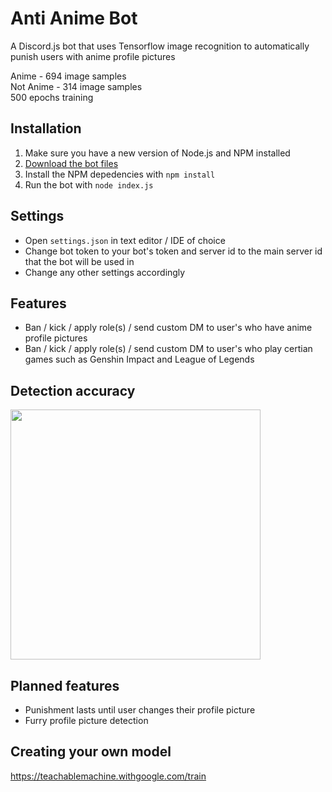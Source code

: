 # Anti Anime Bot
A Discord.js bot that uses Tensorflow image recognition to automatically punish users with anime profile pictures

Anime     - 694 image samples  
Not Anime - 314 image samples  
500 epochs training

## Installation
1. Make sure you have a new version of Node.js and NPM installed
2. [Download the bot files](https://download-directory.github.io/?url=https%3A%2F%2Fgithub.com%2FLozarth%2Fantianimebot%2Ftree%2Fmain%2Fbot)
3. Install the NPM depedencies with `npm install`
4. Run the bot with `node index.js`

## Settings
- Open `settings.json` in text editor / IDE of choice
- Change bot token to your bot's token and server id to the main server id that the bot will be used in
- Change any other settings accordingly

## Features
- Ban / kick / apply role(s) / send custom DM to user's who have anime profile pictures
- Ban / kick / apply role(s) / send custom DM to user's who play certian games such as Genshin Impact and League of Legends

## Detection accuracy
<img src="https://github.com/Lozarth/antianimebot/assets/46830521/ea47c798-3798-45e6-b782-1fafaa10ace4" width="400"/>

## Planned features
- Punishment lasts until user changes their profile picture
- Furry profile picture detection

## Creating your own model
https://teachablemachine.withgoogle.com/train
